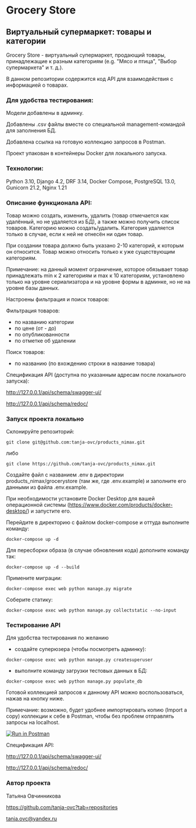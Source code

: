 # Grocery Store
## Виртуальный супермаркет: товары и категории

Grocery Store - виртуальный супермаркет, продающий товары, принадлежащие к разным категориям (e.g. "Мясо и птица", "Выбор супермаркета" и т. д.).

В данном репозитории содержится код API для взаимодействия с информацией о товарах.

### Для удобства тестирования:

Модели добавлены в админку.

Добавлены .csv файлы вместе со специальной management-командой для заполнения БД.

Добавлена ссылка на готовую коллекцию запросов в Postman.

Проект упакован в контейнеры Docker для локального запуска.

### Технологии:

Python 3.10, Django 4.2, DRF 3.14, Docker Compose, PostgreSQL 13.0, Gunicorn 21.2, Nginx 1.21

### Описание функционала API:

Товар можно создать, изменить, удалить (товар отмечается как удалённый, но не удаляется из БД), а также можно получить список товаров. Категорию можно создать/удалить. Категория удаляется только в случае, если к ней не отнесён ни один товар.

При создании товара должно быть указано 2-10 категорий, к которым он относится. Товар можно относить только к уже существующим категориям.

Примечание: на данный момент ограничение, которое обязывает товар принадлежать min к 2 категориям и max к 10 категориям, установлено только на уровне сериализатора и на уровне формы в админке, но не на уровне базы данных.

Настроены фильтрация и поиск товаров:

Фильтрация товаров:
- по названию категории
- по цене (от - до)
- по опубликованности
- по отметке об удалении

Поиск товаров:
- по названию (по вхождению строки в название товара)

Спецификация API (доступна по указанным адресам после локального запуска):

http://127.0.0.1/api/schema/swagger-ui/

http://127.0.0.1/api/schema/redoc/

### Запуск проекта локально

Склонируйте репозиторий:

```git clone git@github.com:tanja-ovc/products_nimax.git```

либо

```git clone https://github.com/tanja-ovc/products_nimax.git```

Создайте файл с названием .env в директории products_nimax/grocerystore (там же, где .env.example) и заполните его данными из файла .env.example.

При необходимости установите Docker Desktop для вашей операционной системы (https://www.docker.com/products/docker-desktop/) и запустите его.

Перейдите в директорию с файлом docker-compose и оттуда выполните команду:

```docker-compose up -d```

Для пересборки образа (в случае обновления кода) дополните команду так:

```docker-compose up -d --build```

Примените миграции:

```docker-compose exec web python manage.py migrate```

Соберите статику:

```docker-compose exec web python manage.py collectstatic --no-input```

### Тестирование API

Для удобства тестирования по желанию 

- создайте суперюзера (чтобы посмотреть админку):

```docker-compose exec web python manage.py createsuperuser```

- выполните команду загрузки тестовых данных в БД:

```docker-compose exec web python manage.py populate_db```

Готовой коллекцией запросов к данному API можно воспользоваться, нажав на кнопку ниже.

Примечание: возможно, будет удобнее импортировать копию (Import a copy) коллекции к себе в Postman, чтобы без проблем отправлять запросы на  localhost.

[![Run in Postman](https://run.pstmn.io/button.svg)](https://god.gw.postman.com/run-collection/17781130-b1981306-1aae-4463-82d1-cc2439261205?action=collection%2Ffork&source=rip_markdown&collection-url=entityId%3D17781130-b1981306-1aae-4463-82d1-cc2439261205%26entityType%3Dcollection%26workspaceId%3D4b0bafc7-a688-4d2b-b01d-94789dc12117)

Спецификация API:

http://127.0.0.1/api/schema/swagger-ui/

http://127.0.0.1/api/schema/redoc/

### Автор проекта

Татьяна Овчинникова

https://github.com/tanja-ovc?tab=repositories

tanja.ovc@yandex.ru